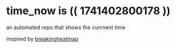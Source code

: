 # time_now is (( 1741402800178 ))

an automated repo that shows the currnent time

inspired by [breakingheatmap](https://github.com/breakingheatmap/breakingheatmap)